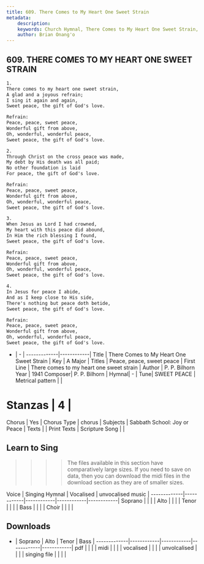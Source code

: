 ```yaml
---
title: 609. There Comes to My Heart One Sweet Strain
metadata:
    description: 
    keywords: Church Hymnal, There Comes to My Heart One Sweet Strain, There comes to my heart one sweet strain, Peace, peace, sweet peace
    author: Brian Onang'o
---
```



## 609. THERE COMES TO MY HEART ONE SWEET STRAIN

```txt
1.
There comes to my heart one sweet strain, 
A glad and a joyous refrain; 
I sing it again and again, 
Sweet peace, the gift of God's love. 

Refrain:
Peace, peace, sweet peace, 
Wonderful gift from above, 
Oh, wonderful, wonderful peace, 
Sweet peace, the gift of God's love. 

2.
Through Christ on the cross peace was made, 
My debt by His death was all paid; 
No other foundation is laid 
For peace, the gift of God's love. 

Refrain:
Peace, peace, sweet peace, 
Wonderful gift from above, 
Oh, wonderful, wonderful peace, 
Sweet peace, the gift of God's love. 

3.
When Jesus as Lord I had crowned, 
My heart with this peace did abound, 
In Him the rich blessing I found, 
Sweet peace, the gift of God's love. 

Refrain:
Peace, peace, sweet peace, 
Wonderful gift from above, 
Oh, wonderful, wonderful peace, 
Sweet peace, the gift of God's love. 

4.
In Jesus for peace I abide, 
And as I keep close to His side, 
There's nothing but peace doth betide, 
Sweet peace, the gift of God's love.

Refrain:
Peace, peace, sweet peace, 
Wonderful gift from above, 
Oh, wonderful, wonderful peace, 
Sweet peace, the gift of God's love. 

```

- |   -  |
-------------|------------|
Title | There Comes to My Heart One Sweet Strain |
Key | A Major |
Titles | Peace, peace, sweet peace |
First Line | There comes to my heart one sweet strain |
Author | P. P. Bilhorn
Year | 1941
Composer| P. P. Bilhorn |
Hymnal|  - |
Tune| SWEET PEACE |
Metrical pattern | |
# Stanzas | 4 |
Chorus | Yes |
Chorus Type | chorus |
Subjects | Sabbath School: Joy or Peace |
Texts |  |
Print Texts | 
Scripture Song |  |
  
## Learn to Sing

>>>> The files available in this section have comparatively large sizes. If you need to save on data, then you can download the midi files in the download section as they are of smaller sizes.

Voice |  Singing Hymnal | Vocalised | unvocalised music |
-------------|------------|------------|------------|------------|
Soprano | | | |
Alto | | | |
Tenor | | | |
Bass | | | |
Choir | | | |

## Downloads

- |  Soprano | Alto | Tenor | Bass |
-------------|------------|------------|------------|------------|
pdf | | | |
midi | | | |
vocalised | | | |
unvolcalised | | | |
singing file | | | |
  
